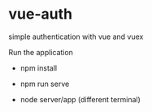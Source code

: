 # vue-auth
simple authentication with vue and vuex

Run the application
 * npm install

 * npm run serve

 * node server/app (different terminal)
